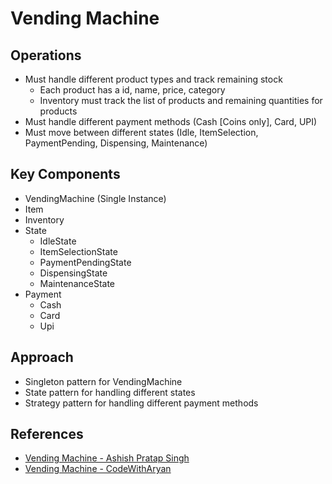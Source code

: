 # Vending Machine

## Operations
- Must handle different product types and track remaining stock
  - Each product has a id, name, price, category
  - Inventory must track the list of products and remaining quantities for products
- Must handle different payment methods (Cash [Coins only], Card, UPI)
- Must move between different states (Idle, ItemSelection, PaymentPending, Dispensing, Maintenance)

## Key Components
- VendingMachine (Single Instance)
- Item
- Inventory
- State
  - IdleState
  - ItemSelectionState
  - PaymentPendingState
  - DispensingState
  - MaintenanceState
- Payment
    - Cash
    - Card
    - Upi

## Approach
- Singleton pattern for VendingMachine
- State pattern for handling different states
- Strategy pattern for handling different payment methods

## References
- [Vending Machine - Ashish Pratap Singh](https://github.com/ashishps1/awesome-low-level-design/tree/main/solutions/java/src/vendingmachine)
- [Vending Machine - CodeWithAryan](https://codewitharyan.com/tech-blogs/design-vending-machine)


